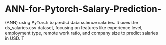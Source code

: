 # ANN-for-Pytorch-Salary-Prediction-
(ANN) using PyTorch to predict data science salaries. It uses the ds_salaries.csv dataset, focusing on features like experience level, employment type, remote work ratio, and company size to predict salaries in USD. T

